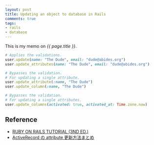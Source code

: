 ```yaml
---
layout: post
title: Updating an object to database in Rails
comments: true
tags:
- rails
- database
---
```


This is my memo on *{{ page.title }}*.

<!--more-->

```ruby
# Applies the validations.
user.update(name: "The Dude", email: "dude@abides.org")
user.update_attributes(name: "The Dude", email: "dude@abides.org")

# Bypasses the validation.
# For updating a single attribute.
user.update_attribute(:name, "The Dude")
user.update_column(:name, "The Dude")

# Bypasses the validation.
# For updating a single attributes.
user.update_columns(activated: true, activated_at: Time.zone.now)
```

## Reference
- [RUBY ON RAILS TUTORIAL (3ND ED.)](https://www.railstutorial.org/book/modeling_users#sec-updating_user_objects)
- [ActiveRecord の attribute 更新方法まとめ](http://qiita.com/tyamagu2/items/8abd93bb7ab0424cf084)
